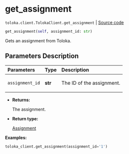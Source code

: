 # get_assignment
`toloka.client.TolokaClient.get_assignment` | [Source code](https://github.com/Toloka/toloka-kit/blob/v1.0.1/src/client/__init__.py#L40)

```python
get_assignment(self, assignment_id: str)
```

Gets an assignment from Toloka.

## Parameters Description

| Parameters | Type | Description |
| :----------| :----| :-----------|
`assignment_id`|**str**|<p>The ID of the assignment.</p>

* **Returns:**

  The assignment.

* **Return type:**

  [Assignment](toloka.client.assignment.Assignment.md)

**Examples:**

```python
toloka_client.get_assignment(assignment_id='1')
```
